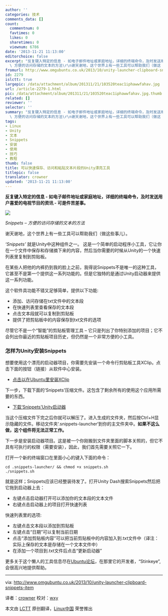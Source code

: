 ```yaml
---
author: ''
categories: 技术
comments_data: []
count:
  commentnum: 0
  favtimes: 0
  likes: 0
  sharetimes: 0
  viewnum: 6786
date: '2013-11-21 11:13:00'
editorchoice: false
excerpt: "反复键入特定的信息 - 如电子邮件地址或家庭地址，详细的终端命令，及时发送用户喜爱的电视节目的资讯 - 可是件苦差事。\r\n\r\nSnippets
  \ 方便的访问存储的文本的方法\r\n谢天谢地，这个世界上有一些工具可以帮助我们（做这  ..."
fromurl: http://www.omgubuntu.co.uk/2013/10/unity-launcher-clipboard-snippets-item
id: 2279
islctt: true
largepic: /data/attachment/album/201311/21/103520teac1iphawwfahav.jpg
url: /article-2279-1.html
pic: /data/attachment/album/201311/21/103520teac1iphawwfahav.jpg.thumb.jpg
related: []
reviewer: ''
selector: ''
summary: "反复键入特定的信息 - 如电子邮件地址或家庭地址，详细的终端命令，及时发送用户喜爱的电视节目的资讯 - 可是件苦差事。\r\n\r\nSnippets
  \ 方便的访问存储的文本的方法\r\n谢天谢地，这个世界上有一些工具可以帮助我们（做这  ..."
tags:
- Linux
- Unity
- 文本
- Snippets
- 安装
- 使用
- 技巧
- 教程
thumb: false
title: 可以快速保存、访问和粘贴文本片段的Unity漂亮工具
titlepic: false
translator: crowner
updated: '2013-11-21 11:13:00'
---
```


**反复键入特定的信息 - 如电子邮件地址或家庭地址，详细的终端命令，及时发送用户喜爱的电视节目的资讯 - 可是件苦差事。**


![](/data/attachment/album/201311/21/103520teac1iphawwfahav.jpg)


*Snippets – 方便的访问存储的文本的方法*


谢天谢地，这个世界上有一些工具可以帮助我们（做这些事儿）。


*‘Snippets’* 就是Unity中这种组件之一。 这是一个简单的启动程序小工具，它让你在一个文件中保存和存储摘下来的内容，然后当你需要的时候从Unity的一个快速列表里复制到剪贴板。


在某些人把他的内裤扔到我的脸上之前，我得说Snippets不是唯一的这种工具，它甚至不是第一个提供这一系列功能的。但是它独特的是通过Unity启动器来提供这一系列功能。


这个软件具功能不错又足够简单，提供以下功能:


* 添加、访问存储在txt文件中的文本段
* 在快速列表里查看保存的文本段
* 点击文本段就可以复制到剪贴板
* 提供了把剪贴板中的内容保存到txt文件的选项


尽管它不是一个“智能”的剪贴板管理工具 – 它只是列出了你特别添加的项目；它不会列出你最近的剪贴板项目历史，但仍然是一个非常方便的小工具。


### 怎样为Unity安装Snippets


想要使用这个漂亮的启动器项目，你需要先安装一个命令行剪贴板工具XClip。点击下面的按钮（链接）从软件中心安装。


* [点击以在Ubuntu里安装XClip](apt://xclip)


下一步，下载下面的‘Snippets’压缩文件。这包含了剩余所有的使用这个应用所需要的东西。


* [下载‘Snippets’Unity启动器](https://www.dropbox.com/s/ha6lngizmz78srv/snippets%20by%20stinkeye.tar.gz)


当这个压缩文件下完之后你就可以解压了。进入生成的文件夹，然后按Ctrl+H显示隐藏的文件。移动文件夹‘.snippets-launcher‘到你的主文件夹中。**如果不这么做，这个组件将无法正常工作。**


下一步是安装启动器项目。这是被一个你刚搬到文件夹里面的脚本关照的，但它不具有可执行的权限（需要安装），因此，我们首先需要关照它一下。


打开一个新的终端窗口在里面小心的键入下面的命令：



```
cd .snippets-launcher/ && chmod +x snippets.sh
./snippets.sh

```

就是这样；Snippets应该已经整装待发了。打开Unity Dash搜索Snippets然后把它拖到启动器上去：


* 左键点击启动器打开可以添加你的文本段的文本文件
* 右键点击启动器上的项目打开快速列表


快速列表里的选项:


* 左键点击文本段以添加到剪贴板
* 左键点击“日期”可以复制当前日期
* 点击“添加剪贴板内容”可以把当前剪贴板中的内容加入到.txt文件中（译注：实际上保存的文本是存储在一个文本文件中）
* 在添加一个项目到.txt文件后点击“更新启动器”


更多关于这个懒人的工具信息尽在[Ubuntu论坛](http://ubuntuforums.org/showthread.php?t=2184916)，在那里它的开发者，“Stinkeye”,会很高兴地提供帮助。




---


via: <http://www.omgubuntu.co.uk/2013/10/unity-launcher-clipboard-snippets-item>


译者：[crowner](https://github.com/crowner) 校对：[wxy](https://github.com/wxy)


本文由 [LCTT](https://github.com/LCTT/TranslateProject) 原创翻译，[Linux中国](http://linux.cn/) 荣誉推出